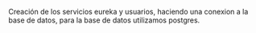 Creación de los servicios eureka y usuarios, haciendo una conexion a la base de datos, para la base de datos utilizamos postgres.
